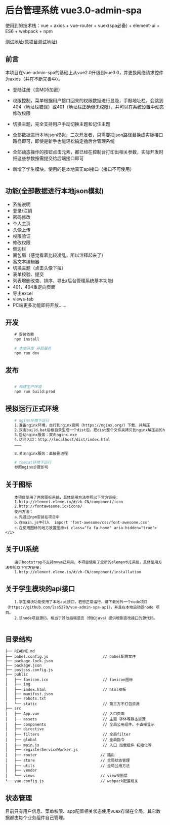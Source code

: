 # 后台管理系统 vue3.0-admin-spa
使用到的技术栈：vue + axios + vue-router + vuex(spa必备) + element-ui + ES6 + webpack + npm

[测试地址(原项目测试地址)](https://lss5270.github.io/vue-admin-spa-demo)

## 前言
本项目在vue-admin-spa的基础上从vue2.0升级到vue3.0，并更换网络请求控件为axios（并在不断完善中）。
- 登陆注册（含MD5加密）
- 权限控制，菜单根据用户接口回来的权限数据进行显隐，手敲地址栏，会跳到404（地址栏错误）或401（地址栏正确但无权限），并可以在系统设置中动态修改权限
- 切换主题，完全支持用户手动切换主题和记住主题
- 全部数据进行本地json模拟，二次开发者，只需要把json路径替换成实际接口路径即可，即使是新手也能轻松搞定撸后台管理系统
- 全部动态操作的按钮点击元素，都已经在控制台打印出相关参数，实际开发时把这些参数按需提交给后端接口即可

- 新增了学生模块，使用的是本地真正api接口（接口不可使用）


``` **注意：该项目目前使用element-ui@1.3.3+版本,所以最低兼容 Vue 2.3.0**
```

## 功能(全部数据进行本地json模拟)
- 系统说明
- 登录/注销
- 密码修改
- 个人主页
- 头像上传
- 权限验证
- 修改权限
- 侧边栏
- 面包屑（感觉看着比较凌乱，所以注释起来了）
- 富文本编辑器
- 切换主题（点击头像下拉）
- 表单校验、提交
- 列表增删改查、排序、导出(后台管理系统基本功能)
- 401，404重定向页面
- 导出excel
- views-tab
- PC端更多功能即将开放……

## 开发
```bash
    # 安装依赖
    npm install

    # 本地开发 开启服务
    npm run dev
```

## 发布
```bash

    # 构建生产环境
    npm run build:prod
```
## 模拟运行正式环境
```bash
    # nginx环境下运行
    1.准备nginx环境，自行到nginx官网（https://nginx.org/）下载，并解压
    2.双击build.bat后根目录生成一个dist包，把dist整个文件夹拷贝到nginx解压后的html下
    3.启动nginx服务：双击nginx.exe
    4.访问入口：http://localhost/dist/index.html
    ………

    8.关闭nginx服务：直接删进程

    # tomcat环境下运行
    参照nginx步骤即可
```

## 关于图标
```
    本项目使用了两套图标系统，具体使用方法参照以下官方链接:
    1.http://element.eleme.io/#/zh-CN/component/icon
    2.http://fontawesome.io/icons/
    使用方法：
    a.先通过npm安装在项目中
    b.在main.js中引入  import 'font-awesome/css/font-awesome.css'
    c.在使用图标的地方放置图标<i class="fa fa-home" aria-hidden="true"></i>
```
## 关于UI系统
```
    由于bootstrap不支持mvvm已弃用，本项目使用了全新的elementUI系统，具体使用方法参照以下官方链接:
    1.http://element.eleme.io/#/zh-CN/component/installation

```

## 关于学生模块的api接口
```
    1.学生模块功能使用了本地api接口，若想正常运行，请下载另外一个node项目（https://github.com/lss5270/vue-admin-spa-api），并且在本地启动该node 项目。
    2.该node项目源码，相当于其他后端语言（例如java）提供增删查改接口的源代码。
    
```

## 目录结构
```shell
├── README.md
├── babel.config.js                        // babel配置文件
├── package-lock.json
├── package.json
├── postcss.config.js
├── public
│   ├── favicon.ico                        // favicon图标
│   ├── img
│   ├── index.html                         // html模板
│   ├── manifest.json
│   ├── robots.txt
│   └── static                             // 第三方不打包资源
├── src
│   ├── App.vue                            // 入口页面
│   ├── assets                             // 主题 字体等静态资源
│   ├── components                         // 全局公用组件。不直接显示
│   ├── directive
│   ├── filters                            // 全局filter
│   ├── global                             // 全局指令
│   ├── main.js                            // 入口 加载组件 初始化等
│   ├── registerServiceWorker.js
│   ├── router                            // 路由
│   ├── store                             // 全局状态管理
│   ├── utils                             // 全局公用方法
│   ├── vendor
│   └── views                             // view视图层
└── vue.config.js                         // webpack配置相关
```


## 状态管理
目前只有用户信息、菜单权限、app配置相关状态使用vuex存储在全局，其它数据都由每个业务组件自己管理。







